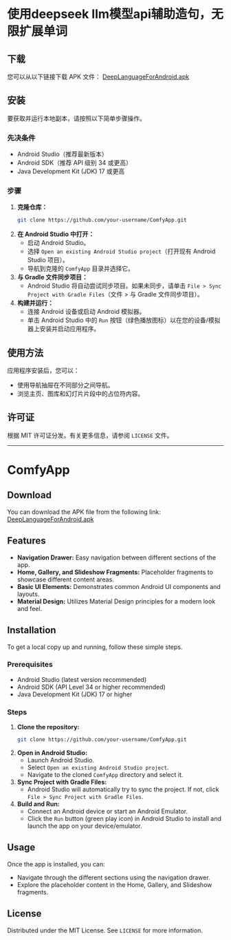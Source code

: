 # 使用deepseek llm模型api辅助造句，无限扩展单词

## 下载

您可以从以下链接下载 APK 文件：
[DeepLanguageForAndroid.apk](https://github.com/kungful/DeepLanguageForAndroid/releases/download/1.0/DeepLanguageForAndroid.apk)


## 安装

要获取并运行本地副本，请按照以下简单步骤操作。

### 先决条件

*   Android Studio（推荐最新版本）
*   Android SDK（推荐 API 级别 34 或更高）
*   Java Development Kit (JDK) 17 或更高

### 步骤

1.  **克隆仓库：**
    ```bash
    git clone https://github.com/your-username/ComfyApp.git
    ```
2.  **在 Android Studio 中打开：**
    *   启动 Android Studio。
    *   选择 `Open an existing Android Studio project`（打开现有 Android Studio 项目）。
    *   导航到克隆的 `ComfyApp` 目录并选择它。
3.  **与 Gradle 文件同步项目：**
    *   Android Studio 将自动尝试同步项目。如果未同步，请单击 `File > Sync Project with Gradle Files`（文件 > 与 Gradle 文件同步项目）。
4.  **构建并运行：**
    *   连接 Android 设备或启动 Android 模拟器。
    *   单击 Android Studio 中的 `Run` 按钮（绿色播放图标）以在您的设备/模拟器上安装并启动应用程序。

## 使用方法

应用程序安装后，您可以：

*   使用导航抽屉在不同部分之间导航。
*   浏览主页、图库和幻灯片片段中的占位符内容。


## 许可证

根据 MIT 许可证分发。有关更多信息，请参阅 `LICENSE` 文件。




---

# ComfyApp

## Download

You can download the APK file from the following link:
[DeepLanguageForAndroid.apk](https://github.com/kungful/DeepLanguageForAndroid/releases/download/1.0/DeepLanguageForAndroid.apk)


## Features

*   **Navigation Drawer:** Easy navigation between different sections of the app.
*   **Home, Gallery, and Slideshow Fragments:** Placeholder fragments to showcase different content areas.
*   **Basic UI Elements:** Demonstrates common Android UI components and layouts.
*   **Material Design:** Utilizes Material Design principles for a modern look and feel.

## Installation

To get a local copy up and running, follow these simple steps.

### Prerequisites

*   Android Studio (latest version recommended)
*   Android SDK (API Level 34 or higher recommended)
*   Java Development Kit (JDK) 17 or higher

### Steps

1.  **Clone the repository:**
    ```bash
    git clone https://github.com/your-username/ComfyApp.git
    ```
2.  **Open in Android Studio:**
    *   Launch Android Studio.
    *   Select `Open an existing Android Studio project`.
    *   Navigate to the cloned `ComfyApp` directory and select it.
3.  **Sync Project with Gradle Files:**
    *   Android Studio will automatically try to sync the project. If not, click `File > Sync Project with Gradle Files`.
4.  **Build and Run:**
    *   Connect an Android device or start an Android Emulator.
    *   Click the `Run` button (green play icon) in Android Studio to install and launch the app on your device/emulator.

## Usage

Once the app is installed, you can:

*   Navigate through the different sections using the navigation drawer.
*   Explore the placeholder content in the Home, Gallery, and Slideshow fragments.

## License

Distributed under the MIT License. See `LICENSE` for more information.
